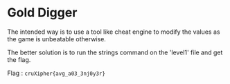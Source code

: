 # Gold Digger

The intended way is to use a tool like cheat engine to modify the values as the game is unbeatable otherwise.

The better solution is to run the strings command on the 'level1' file and get the flag.

Flag : `cruXipher{avg_a03_3nj0y3r}`